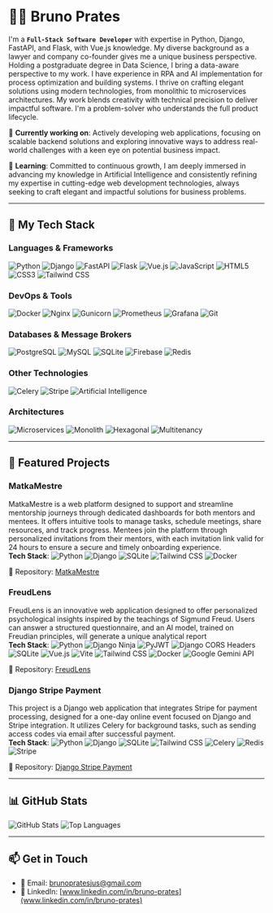 # 👨‍💻 Bruno Prates

I'm a **`Full-Stack Software Developer`** with expertise in Python, Django, FastAPI, and Flask, with Vue.js knowledge. My diverse background as a  lawyer and company co-founder gives me a unique business perspective. Holding a postgraduate degree in Data Science, I bring a data-aware perspective to my work. I have  experience in RPA and AI implementation for process optimization and building systems. I thrive on crafting elegant solutions using modern technologies, from monolithic to microservices architectures. My work blends creativity with technical precision to deliver impactful software. I'm a problem-solver who understands the full product lifecycle.

🌟 **Currently working on**: Actively developing web applications, focusing on scalable backend solutions and exploring innovative ways to address real-world challenges with a keen eye on potential business impact.

🌱 **Learning**: Committed to continuous growth, I am deeply immersed in advancing my knowledge in Artificial Intelligence and consistently refining my expertise in cutting-edge web development technologies, always seeking to craft elegant and impactful solutions for business problems.

---

## 🚀 My Tech Stack

### Languages & Frameworks
![Python](https://img.shields.io/badge/Python-3776AB?style=flat&logo=python&logoColor=white)
![Django](https://img.shields.io/badge/Django-092E20?style=flat&logo=django&logoColor=white)
![FastAPI](https://img.shields.io/badge/FastAPI-009688?style=flat&logo=fastapi&logoColor=white)
![Flask](https://img.shields.io/badge/Flask-000000?style=flat&logo=flask&logoColor=white)
![Vue.js](https://img.shields.io/badge/Vue.js-4FC08D?style=flat&logo=vuedotjs&logoColor=white)
![JavaScript](https://img.shields.io/badge/JavaScript-F7DF1E?style=flat&logo=javascript&logoColor=black)
![HTML5](https://img.shields.io/badge/HTML5-E34F26?style=flat&logo=html5&logoColor=white)
![CSS3](https://img.shields.io/badge/CSS3-1572B6?style=flat&logo=css3&logoColor=white)
![Tailwind CSS](https://img.shields.io/badge/Tailwind_CSS-38B2AC?style=flat&logo=tailwind-css&logoColor=white)


### DevOps & Tools
![Docker](https://img.shields.io/badge/Docker-2496ED?style=flat&logo=docker&logoColor=white)
![Nginx](https://img.shields.io/badge/Nginx-009639?style=flat&logo=nginx&logoColor=white)
![Gunicorn](https://img.shields.io/badge/Gunicorn-499848?style=flat&logo=gunicorn&logoColor=white)
![Prometheus](https://img.shields.io/badge/Prometheus-E6522C?style=flat&logo=prometheus&logoColor=white)
![Grafana](https://img.shields.io/badge/Grafana-F46800?style=flat&logo=grafana&logoColor=white)
![Git](https://img.shields.io/badge/Git-F05032?style=flat&logo=git&logoColor=white)

### Databases & Message Brokers
![PostgreSQL](https://img.shields.io/badge/PostgreSQL-4169E1?style=flat&logo=postgresql&logoColor=white)
![MySQL](https://img.shields.io/badge/MySQL-4479A1?style=flat&logo=mysql&logoColor=white)
![SQLite](https://img.shields.io/badge/SQLite-003B57?style=flat&logo=sqlite&logoColor=white)
![Firebase](https://img.shields.io/badge/Firebase-FFCA28?style=flat&logo=firebase&logoColor=black)
![Redis](https://img.shields.io/badge/Redis-DC382D?style=flat&logo=redis&logoColor=white)


### Other Technologies
![Celery](https://img.shields.io/badge/Celery-37814A?style=flat&logo=celery&logoColor=white)
![Stripe](https://img.shields.io/badge/Stripe-008CDD?style=flat&logo=stripe&logoColor=white)
![Artificial Intelligence](https://img.shields.io/badge/AI-00C4B4?style=flat&logo=tensorflow&logoColor=white)

### Architectures
![Microservices](https://img.shields.io/badge/Microservices-blue)
![Monolith](https://img.shields.io/badge/Monolith-green)
![Hexagonal](https://img.shields.io/badge/Hexagonal-orange)
![Multitenancy](https://img.shields.io/badge/Multitenancy-purple)

---

## 🌟 Featured Projects

### MatkaMestre
MatkaMestre is a web platform designed to support and streamline mentorship journeys through dedicated dashboards for both mentors and mentees. It offers intuitive tools to manage tasks, schedule meetings, share resources, and track progress. Mentees join the platform through personalized invitations from their mentors, with each invitation link valid for 24 hours to ensure a secure and timely onboarding experience.   
**Tech Stack**:
![Python](https://img.shields.io/badge/Python-3776AB?style=flat&logo=python&logoColor=white)
![Django](https://img.shields.io/badge/Django-092E20?style=flat&logo=django&logoColor=white)
![SQLite](https://img.shields.io/badge/SQLite-003B57?style=flat&logo=sqlite&logoColor=white)
![Tailwind CSS](https://img.shields.io/badge/Tailwind_CSS-38B2AC?style=flat&logo=tailwind-css&logoColor=white)
![Docker](https://img.shields.io/badge/Docker-2496ED?style=flat&logo=docker&logoColor=white)

📂 Repository: [MatkaMestre](https://github.com/PratesB/MatkaMestre)


### FreudLens
FreudLens is an innovative web application designed to offer personalized psychological insights inspired by the teachings of Sigmund Freud. Users can answer a structured questionnaire, and an AI model, trained on Freudian principles, will generate a unique analytical report  
**Tech Stack**: 
![Python](https://img.shields.io/badge/Python-3776AB?style=flat&logo=python&logoColor=white)
![Django Ninja](https://img.shields.io/badge/Django_Ninja-0C4B33?style=flat&logo=django&logoColor=white)
![PyJWT](https://img.shields.io/badge/PyJWT-FF9900?style=flat&logo=json&logoColor=white)
![Django CORS Headers](https://img.shields.io/badge/Django_CORS_Headers-0C4B33?style=flat&logo=django&logoColor=white)
![SQLite](https://img.shields.io/badge/SQLite-003B57?style=flat&logo=sqlite&logoColor=white)
![Vue.js](https://img.shields.io/badge/Vue.js-4FC08D?style=flat&logo=vue.js&logoColor=white)
![Vite](https://img.shields.io/badge/Vite-646CFF?style=flat&logo=vite&logoColor=white)
![Tailwind CSS](https://img.shields.io/badge/Tailwind_CSS-38B2AC?style=flat&logo=tailwind-css&logoColor=white)
![Docker](https://img.shields.io/badge/Docker-2496ED?style=flat&logo=docker&logoColor=white)
![Google Gemini API](https://img.shields.io/badge/Google_Gemini_API-4285F4?style=flat&logo=google&logoColor=white)


📂 Repository: [FreudLens](https://github.com/PratesB/freudlens)

### Django Stripe Payment
This project is a Django web application that integrates Stripe for payment processing, designed for a one-day online event focused on Django and Stripe integration. It utilizes Celery for background tasks, such as sending access codes via email after successful payment.  
**Tech Stack**:
![Python](https://img.shields.io/badge/Python-3776AB?style=flat&logo=python&logoColor=white)
![Django](https://img.shields.io/badge/Django-092E20?style=flat&logo=django&logoColor=white)
![SQLite](https://img.shields.io/badge/SQLite-003B57?style=flat&logo=sqlite&logoColor=white)
![Tailwind CSS](https://img.shields.io/badge/Tailwind_CSS-38B2AC?style=flat&logo=tailwind-css&logoColor=white)
![Celery](https://img.shields.io/badge/Celery-37814A?style=flat&logo=celery&logoColor=white)
![Redis](https://img.shields.io/badge/Redis-DC382D?style=flat&logo=redis&logoColor=white)
![Stripe](https://img.shields.io/badge/Stripe-008CDD?style=flat&logo=stripe&logoColor=white)

📂 Repository: [Django Stripe Payment](https://github.com/PratesB/payment_django_stripe)

---

## 📊 GitHub Stats

![GitHub Stats](https://github-readme-stats.vercel.app/api?username=PratesB&show_icons=true&theme=radical)
![Top Languages](https://github-readme-stats.vercel.app/api/top-langs/?username=PratesB&layout=compact&theme=radical)

---

## 📫 Get in Touch

- 📧 Email: [brunopratesjus@gmail.com](mailto:brunopratesjus@gmail.com)
- 💼 LinkedIn: [www.linkedin.com/in/bruno-prates](www.linkedin.com/in/bruno-prates)
